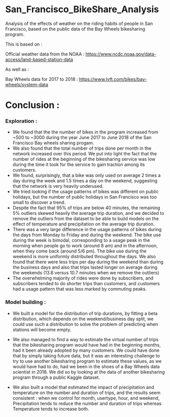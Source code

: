 # San_Francisco_BikeShare_Analysis
Analysis of the effects of weather on the riding habits of people in San Francisco, based on the public data of the Bay Wheels bikesharing program.

This is based on : 

Official weather data from the NOAA : https://www.ncdc.noaa.gov/data-access/land-based-station-data

As well as : 

Bay Wheels data for 2017 to 2018 : https://www.lyft.com/bikes/bay-wheels/system-data

# Conclusion : 

### Exploration :

- We found that the the number of bikes in the program increased from ~500 to ~3000 during the year June 2017 to June 2018 of the San Francisco Bay wheels sharing progam.
- We also found that the total number of trips done per month in the network increased over this period. We put into light the fact that the number of rides at the beginning of the bikesharing service was low during the time it took for the service to gain traction among its customers.
- We found, surprisingly, that a bike was only used on average 2 times a day during the week and 1.5 times a day on the weekend, suggesting that the network is very heavily underused.
- We tried looking if the usage patterns of bikes was different on public holidays, but the number of public holidays in San Francisco was too small to discover a trend.
- Despite the fact that 95% of trips are below 40 minutes, the remaining 5% outliers skewed heavily the average trip duration, and we decided to remove the outliers from the dataset to be able to build models on the effect of temperature and precipitation on the average trip duration.
- There was a very large difference in the usage patterns of bikes during the days from Monday to Friday and during the weekend. The bike use during the week is bimodal, corresponding to a usage peak in the morning when people go to work (around 8 am) and in the afternoon, when they come back (around 5/6 pm). The bike use during the weekend is more uniformly distributed throughout the days. We also found that there were less trips per day during the weekend than during the business days and also that trips lasted longer on average during the weekends (13.8 versus 10.7 minutes when we remove the outliers)
- The overwhelming majority of rides were done by subscribers, and subscribers tended to do shorter trips than customers, and customers had a usage pattern that was less marked by commuting peaks.

### Model building :

- We built a model for the distribution of trip durations, by fitting a beta distribution, which depends on the weekend/business day split, we could use such a distribution to solve the problem of predicting when stations will become empty.

- We also managed to find a way to estimate the virtual number of trips that the bikesharing program would have had in the beginning months, had it been already adopted by many customers. We could have done that by simply taking future data, but it was an interesting challenge to try to use another bikesharing program to estimate these values, as we would have had to do, had we been in the shoes of a Bay Wheels data scientist in 2018. We did so by looking at the data of another bikesharing program through a public Kaggle dataset.

- We also built a model that estimated the impact of precipitation and temperature on the number and duration of trips, and the results seem consistent : when we control for month, usertype, hour, and weekend, Precipitation tends to reduce the number and duration of trips whereas Temperature tends to increase both.
